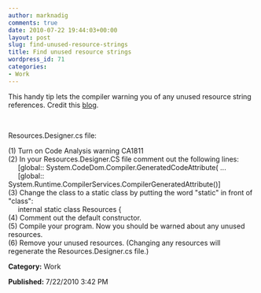 ```yaml
---
author: marknadig
comments: true
date: 2010-07-22 19:44:03+00:00
layout: post
slug: find-unused-resource-strings
title: Find unused resource strings
wordpress_id: 71
categories:
- Work
---
```


This handy tip lets the compiler warning you of any unused resource string references. Credit this [blog](http://social.msdn.microsoft.com/Forums/en-US/csharpide/thread/a833e7fb-d18f-44c3-a1f1-dd9bb00abeec).




 




Resources.Designer.cs file:  
  
(1) Turn on Code Analysis warning CA1811  
(2) In your Resources.Designer.CS file comment out the following lines:  
     [global:: System.CodeDom.Compiler.GeneratedCodeAttribute( ...  
     [global:: System.Runtime.CompilerServices.CompilerGeneratedAttribute()]  
(3) Change the class to a static class by putting the word "static" in front of "class":  
     internal static class Resources {  
(4) Comment out the default constructor.  
(5) Compile your program. Now you should be warned about any unused resources.  
(6) Remove your unused resources. (Changing any resources will regenerate the Resources.Designer.cs file.)  
  





**Category:** Work




**Published:** 7/22/2010 3:42 PM



